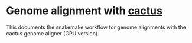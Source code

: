 # Genome alignment with [cactus](https://github.com/ComparativeGenomicsToolkit/cactus)

This documents the snakemake workflow for genome alignments with the cactus genome aligner (GPU version).